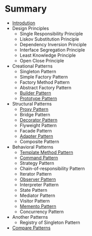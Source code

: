 # Summary

* [Introdution](README.md)
* Design Principles
   * Single Responsibility Principle
   * Liskov Substitution Principle
   * Dependency Inversion Principle
   * Interface Segregation Principle
   * Least Knowledge Principle
   * Open Close Principle
* Creational Patterns
   * Singleton Pattern
   * Simple Factory Pattern
   * Factory Method Pattern
   * Abstract Factory Pattern
   * [Builder Pattern](creational-patterns/builder.md)
   * [Prototype Pattern](creational-patterns/prototype.md)
* Structural Patterns
   * [Proxy Pattern](structural-patterns/proxy.md)
   * Bridge Pattern
   * [Decorator Pattern](structural-patterns/decorator.md)
   * Flyweight Pattern
   * Facade Pattern
   * [Adapter Pattern](adapter_pattern.md)
   * Composite Pattern
* Behavioral Patterns
   * [Template Method Pattern](behavioral-patterns/template.md)
   * [Command Pattern](behavioral-patterns/command.md)
   * Strategy Pattern
   * Chain-of-responsibility Pattern
   * Iterator Pattern
   * [Observer Pattern](behavioral-patterns/observer.md)
   * Interpreter Pattern
   * State Pattern
   * Mediator Pattern
   * Visitor Pattern
   * [Memento Pattern](behavioral-patterns/memento.md)
   * Concurrency Pattern
* Another Patterns
   * Registry of Singleton Pattern
* [Compare Patterns](compare.md)

